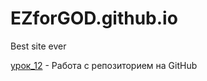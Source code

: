 # EZforGOD.github.io
Best site ever

[урок_12](https://ezforgod.github.io/%D1%83%D1%80%D0%BE%D0%BA_12/ "first_site") - Работа с репозиторием на GitHub 

